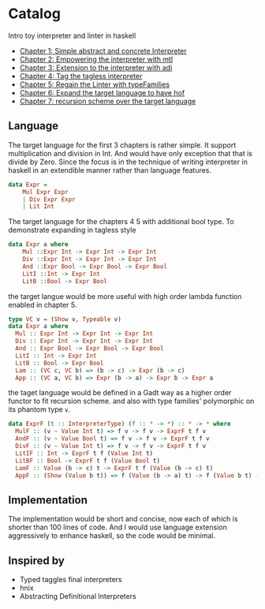 # Catalog

Intro toy interpreter and linter in haskell

* [Chapter 1: Simple abstract and concrete Interpreter](https://github.com/soulomoon/arith/tree/master/arith1)
* [Chapter 2: Empowering the interpreter with mtl](https://github.com/soulomoon/arith/tree/master/arith2)
* [Chapter 3: Extension to the interpreter with adi](https://github.com/soulomoon/arith/tree/master/arith3)
* [Chapter 4: Tag the tagless interpreter](https://github.com/soulomoon/arith/tree/master/arith4)
* [Chapter 5: Regain the Linter with typeFamilies](https://github.com/soulomoon/arith/tree/master/arith5)
* [Chapter 6: Expand the target language to have hof](https://github.com/soulomoon/arith/tree/master/arith6)
* [Chapter 7: recursion scheme over the target language](https://github.com/soulomoon/arith/tree/master/arith7)

## Language

The target language for the first 3 chapters is rather simple. It support multiplication and division in Int. And would have only exception that that is divide by Zero.
Since the focus is in the technique of writing interpreter in haskell in an extendible manner rather than language features.

```haskell
data Expr =
    Mul Expr Expr
    | Div Expr Expr
    | Lit Int
```

The target language for the chapters 4 5 with additional bool type.
To demonstrate expanding in tagless style

```haskell
data Expr a where
    Mul ::Expr Int -> Expr Int -> Expr Int
    Div ::Expr Int -> Expr Int -> Expr Int
    And ::Expr Bool -> Expr Bool -> Expr Bool
    LitI ::Int -> Expr Int
    LitB ::Bool -> Expr Bool
```

the target langue would be more useful with high order lambda function enabled in chapter 5.

```haskell
type VC v = (Show v, Typeable v)
data Expr a where
  Mul :: Expr Int -> Expr Int -> Expr Int
  Div :: Expr Int -> Expr Int -> Expr Int
  And :: Expr Bool -> Expr Bool -> Expr Bool
  LitI :: Int -> Expr Int
  LitB :: Bool -> Expr Bool
  Lam :: (VC c, VC b) => (b -> c) -> Expr (b -> c)
  App :: (VC a, VC b) => Expr (b -> a) -> Expr b -> Expr a
```




the taget language would be defined in a Gadt way as a higher order functor to fit recursion scheme.
and also with type families' polymorphic on its phantom type `v`.

```haskell
data ExprF (t :: InterpreterType) (f :: * -> *) :: * -> * where
  MulF :: (v ~ Value Int t) => f v -> f v -> ExprF t f v
  AndF :: (v ~ Value Bool t) => f v -> f v -> ExprF t f v
  DivF :: (v ~ Value Int t) => f v -> f v -> ExprF t f v
  LitIF :: Int -> ExprF t f (Value Int t)
  LitBF :: Bool -> ExprF t f (Value Bool t)
  LamF :: Value (b -> c) t -> ExprF t f (Value (b -> c) t)
  AppF :: (Show (Value b t)) => f (Value (b -> a) t) -> f (Value b t) -> ExprF t f (Value a t)
```

## Implementation

The implementation would be short and concise, now each of which is shorter than 100 lines of code.
And I would use language extension aggressively to enhance haskell, so the code would be minimal.

## Inspired by

* Typed taggles final interpreters
* hnix
* Abstracting Definitional Interpreters
